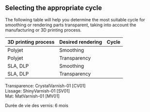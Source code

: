 ## Selecting the appropriate cycle

The following table will help you determine the most suitable cycle for smoothing or rendering parts transparent, taking into account the manufacturing or 3D printing process.


| **3D printing process** | **Desired rendering** | **Cycle** |
| ---------- | --------- | --------- |
| Polyjet | Smoothing | |
| Polyjet | Transparency |  |
| SLA, DLP | Smoothing |
| SLA, DLP | Transparency | |

Transparence: CrystalVarnish-01 [CV01]  
Lissage: ShinyVarnish-01 [SV01]  
Mat: MatVarnish-01 [MV01]

Durée de vie des vernis: 6 mois